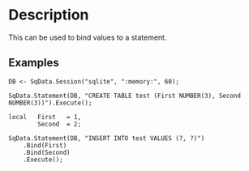 # Description

This can be used to bind values to a statement.

## Examples

```squirrel
DB <- SqData.Session("sqlite", ":memory:", 60);

SqData.Statement(DB, "CREATE TABLE test (First NUMBER(3), Second NUMBER(3))").Execute(); 

local   First   = 1,
        Second  = 2;

SqData.Statement(DB, "INSERT INTO test VALUES (?, ?)")
    .Bind(First)
    .Bind(Second)
    .Execute();
```